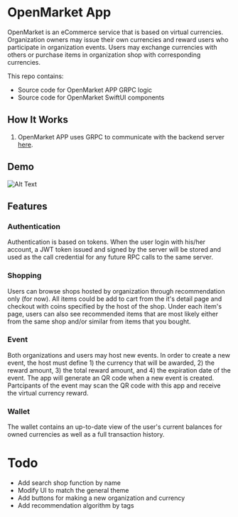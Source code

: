 # OpenMarket App

OpenMarket is an eCommerce service that is based on virtual currencies.
Organization owners may issue their own currencies and reward users who participate in organization events.
Users may exchange currencies with others or purchase items in organization shop with corresponding currencies.

This repo contains:
- Source code for OpenMarket APP GRPC logic
- Source code for OpenMarket SwiftUI components

## How It Works

1. OpenMarket APP uses GRPC to communicate with the backend server [here](https://github.com/miska12345/OpenMarket). 

## Demo
![Alt Text](https://media.giphy.com/media/3Ss7TFXeTkLQQWZocp/giphy.gif)
## Features
### Authentication
Authentication is based on tokens.
When the user login with his/her account, a JWT token issued and signed by the server will be stored and used as the call credential for any future RPC calls to the same server.
### Shopping
Users can browse shops hosted by organization through recommendation only (for now). All items could be add to cart from the it's detail page and checkout with coins specified by the host of the shop. Under each item's page, users can also see recommended items that are most likely either from the same shop and/or similar from items that you bought.
### Event
Both organizations and users may host new events. In order to create a new event, the host must define 1) the currency that will be awarded, 2) the reward amount, 3) the total reward amount, and 4) the expiration date of the event.
The app will generate an QR code when a new event is created.
Partcipants of the event may scan the QR code with this app and receive the virtual currency reward.

### Wallet
The wallet contains an up-to-date view of the user's current balances for owned currencies as well as a full transaction history.

# Todo
* Add search shop function by name
* Modify UI to match the general theme
* Add buttons for making a new organization and currency
* Add recommendation algorithm by tags

